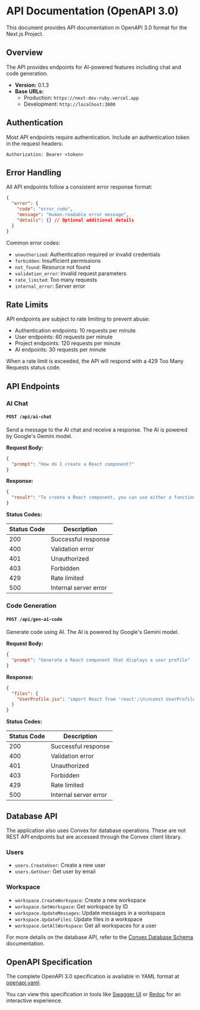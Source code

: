 # API Documentation (OpenAPI 3.0)

This document provides API documentation in OpenAPI 3.0 format for the Next.js Project.

## Overview

The API provides endpoints for AI-powered features including chat and code generation.

- **Version:** 0.1.3
- **Base URLs:**
  - Production: `https://next-dev-ruby.vercel.app`
  - Development: `http://localhost:3000`

## Authentication

Most API endpoints require authentication. Include an authentication token in the request headers:

```
Authorization: Bearer <token>
```

## Error Handling

All API endpoints follow a consistent error response format:

```json
{
  "error": {
    "code": "error_code",
    "message": "Human-readable error message",
    "details": {} // Optional additional details
  }
}
```

Common error codes:
- `unauthorized`: Authentication required or invalid credentials
- `forbidden`: Insufficient permissions
- `not_found`: Resource not found
- `validation_error`: Invalid request parameters
- `rate_limited`: Too many requests
- `internal_error`: Server error

## Rate Limits

API endpoints are subject to rate limiting to prevent abuse:

- Authentication endpoints: 10 requests per minute
- User endpoints: 60 requests per minute
- Project endpoints: 120 requests per minute
- AI endpoints: 30 requests per minute

When a rate limit is exceeded, the API will respond with a 429 Too Many Requests status code.

## API Endpoints

### AI Chat

#### `POST /api/ai-chat`

Send a message to the AI chat and receive a response. The AI is powered by Google's Gemini model.

**Request Body:**

```json
{
  "prompt": "How do I create a React component?"
}
```

**Response:**

```json
{
  "result": "To create a React component, you can use either a function or a class..."
}
```

**Status Codes:**

| Status Code | Description |
|-------------|-------------|
| 200 | Successful response |
| 400 | Validation error |
| 401 | Unauthorized |
| 403 | Forbidden |
| 429 | Rate limited |
| 500 | Internal server error |

### Code Generation

#### `POST /api/gen-ai-code`

Generate code using AI. The AI is powered by Google's Gemini model.

**Request Body:**

```json
{
  "prompt": "Generate a React component that displays a user profile"
}
```

**Response:**

```json
{
  "files": {
    "UserProfile.jsx": "import React from 'react';\n\nconst UserProfile = ({ user }) => {\n  return (\n    <div className=\"user-profile\">\n      <h2>{user.name}</h2>\n      <p>{user.email}</p>\n    </div>\n  );\n};\n\nexport default UserProfile;"
  }
}
```

**Status Codes:**

| Status Code | Description |
|-------------|-------------|
| 200 | Successful response |
| 400 | Validation error |
| 401 | Unauthorized |
| 403 | Forbidden |
| 429 | Rate limited |
| 500 | Internal server error |

## Database API

The application also uses Convex for database operations. These are not REST API endpoints but are accessed through the Convex client library.

### Users

- `users.CreateUser`: Create a new user
- `users.GetUser`: Get user by email

### Workspace

- `workspace.CreateWorkspace`: Create a new workspace
- `workspace.GetWorkspace`: Get workspace by ID
- `workspace.UpdateMessages`: Update messages in a workspace
- `workspace.UpdateFiles`: Update files in a workspace
- `workspace.GetAllWorkspace`: Get all workspaces for a user

For more details on the database API, refer to the [Convex Database Schema](./convex-schema.md) documentation.

## OpenAPI Specification

The complete OpenAPI 3.0 specification is available in YAML format at [openapi.yaml](./openapi.yaml).

You can view this specification in tools like [Swagger UI](https://swagger.io/tools/swagger-ui/) or [Redoc](https://redocly.github.io/redoc/) for an interactive experience.
